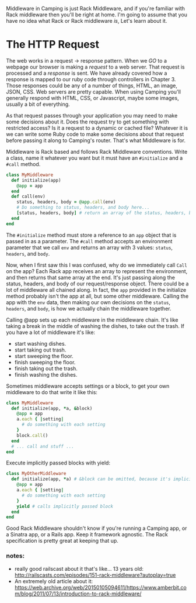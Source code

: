 Middleware in Camping is just Rack Middleware, and if you're familiar with Rack middleware then you'll be right at home. I'm going to assume that you have no idea what Rack or Rack middleware *is*, Let's learn about it.

# The HTTP Request

The web works in a request -> response pattern. When we *GO* to a webpage our browser is making a *request* to a web server. That request is processed and a *response* is sent. We have already covered how a response is mapped to our ruby code through controllers in Chapter 3. Those responses could be any of a number of things, HTML, an image, JSON, CSS. Web servers are pretty capable. When using Camping you'll generally respond with HTML, CSS, or Javascript, maybe some images, usually a bit of everything.

As that request passes through your application you may need to make some decisions about it. Does the request try to get something with restricted access? Is it a request to a dynamic or cached file? Whatever it is we can write some Ruby code to make some decisions about that request before passing it along to Camping's router. That's what Middleware is for.

Middleware is Rack based and follows Rack Middleware conventions. Write a class, name it whatever you want but it must have an `#initialize` and a `#call` method.

```ruby
class MyMiddleware
  def initialize(app)
    @app = app
  end
  def call(env)
    status, headers, body = @app.call(env)
    # Do something to status, headers, and body here...
    [status, headers, body] # return an array of the status, headers, body.
  end
end
```

The `#initialize` method must store a reference to an `app` object that is passed in as a parameter. The `#call` method accepts an environment parameter that we call `env` and returns an array with 3 values: `status`, `headers`, and `body`.

Now, when I first saw this I was confused, why do we immediately call `Call` on the app? Each Rack app receives an array to represent the environment, and then returns that same array at the end. It's just passing along the status, headers, and body of our request/response object. There could be a lot of middleware all chained along. In fact, the `app` provided in the initialize method probably isn't the app at all, but some other middleware. Calling the app with the `env` data, then making our own decisions on the `status`, `headers`, and `body`, is how we actually chain the middleware together.

Calling @app sets up each middleware in the middleware chain. It's like taking a break in the middle of washing the dishes, to take out the trash. If you have a lot of middleware it's like:
* start washing dishes.
* start taking out trash.
* start sweeping the floor.
* finish sweeping the floor.
* finish taking out the trash.
* finish washing the dishes.

Sometimes middleware accepts settings or a block, to get your own middleware to do that write it like this:

```ruby
class MyMiddleware
  def initialize(app, *a, &block)
    @app = app
    a.each { |setting|
      # do something with each setting
    }
    block.call()
  end
  # ... call and stuff ...
end
```

Execute implicitly passed blocks with yield:

```ruby
class MyOtherMiddleware
  def initialize(app, *a) # &block can be omitted, because it's implicitly passed
    @app = app
    a.each { |setting|
      # do something with each setting
    }
    yield # calls implicitly passed block
  end
end
```

Good Rack Middleware shouldn't know if you're running a Camping app, or a Sinatra app, or a Rails app. Keep it framework agnostic. The Rack specification is pretty great at keeping that up.

### notes:
* really good railscast about it that's like... 13 years old: http://railscasts.com/episodes/151-rack-middleware?autoplay=true
* An extremely old article about it: https://web.archive.org/web/20150105094611/https://www.amberbit.com/blog/2011/07/13/introduction-to-rack-middleware/
